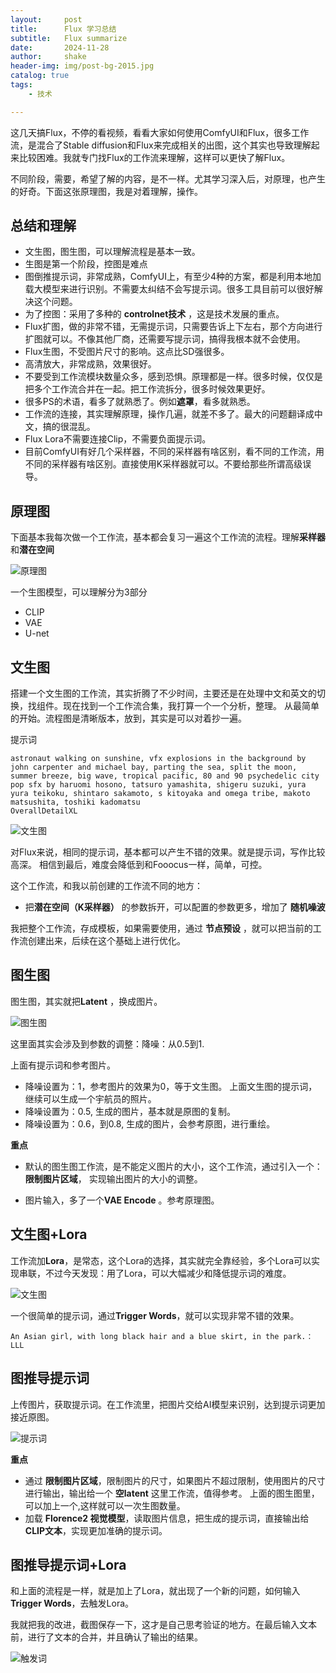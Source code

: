 ```yaml
---
layout:     post
title:      Flux 学习总结
subtitle:   Flux summarize
date:       2024-11-28
author:     shake
header-img: img/post-bg-2015.jpg
catalog: true
tags:
    - 技术

---
```


这几天搞Flux，不停的看视频，看看大家如何使用ComfyUI和Flux，很多工作流，是混合了Stable diffusion和Flux来完成相关的出图，这个其实也导致理解起来比较困难。我就专门找Flux的工作流来理解，这样可以更快了解Flux。

不同阶段，需要，希望了解的内容，是不一样。尤其学习深入后，对原理，也产生的好奇。下面这张原理图，我是对着理解，操作。


## 总结和理解

* 文生图，图生图，可以理解流程是基本一致。
* 生图是第一个阶段，控图是难点
* 图倒推提示词，非常成熟，ComfyUI上，有至少4种的方案，都是利用本地加载大模型来进行识别。不需要太纠结不会写提示词。很多工具目前可以很好解决这个问题。
* 为了控图：采用了多种的 **controlnet技术** ，这是技术发展的重点。
* Flux扩图，做的非常不错，无需提示词，只需要告诉上下左右，那个方向进行扩图就可以。不像其他厂商，还需要写提示词，搞得我根本就不会使用。
* Flux生图，不受图片尺寸的影响。这点比SD强很多。
* 高清放大，非常成熟，效果很好。
* 不要受到工作流模块数量众多，感到恐惧。原理都是一样。很多时候，仅仅是把多个工作流合并在一起。把工作流拆分，很多时候效果更好。
* 很多PS的术语，看多了就熟悉了。例如**遮罩**，看多就熟悉。
* 工作流的连接，其实理解原理，操作几遍，就差不多了。最大的问题翻译成中文，搞的很混乱。
* Flux Lora不需要连接Clip，不需要负面提示词。
* 目前ComfyUI有好几个采样器，不同的采样器有啥区别，看不同的工作流，用不同的采样器有啥区别。直接使用K采样器就可以。不要给那些所谓高级误导。






## 原理图

下面基本我每次做一个工作流，基本都会复习一遍这个工作流的流程。理解**采样器** 和**潜在空间**

![原理图](/img/2024/art/flux/all.png "原理图")

一个生图模型，可以理解分为3部分

* CLIP
* VAE
* U-net


## 文生图

搭建一个文生图的工作流，其实折腾了不少时间，主要还是在处理中文和英文的切换，找组件。现在找到一个工作流合集，我打算一个一个分析，整理。 从最简单的开始。流程图是清晰版本，放到，其实是可以对着抄一遍。

提示词

```
astronaut walking on sunshine, vfx explosions in the background by john carpenter and michael bay, parting the sea, split the moon, summer breeze, big wave, tropical pacific, 80 and 90 psychedelic city pop sfx by haruomi hosono, tatsuro yamashita, shigeru suzuki, yura yura teikoku, shintaro sakamoto, s kitoyaka and omega tribe, makoto matsushita, toshiki kadomatsu
OverallDetailXL 

```

![文生图](/img/2024/art/flux/flux1.png "文生图")

对Flux来说，相同的提示词，基本都可以产生不错的效果。就是提示词，写作比较高深。 相信到最后，难度会降低到和Fooocus一样，简单，可控。


这个工作流，和我以前创建的工作流不同的地方：

* 把**潜在空间（K采样器）** 的参数拆开，可以配置的参数更多，增加了 **随机噪波**

我把整个工作流，存成模板，如果需要使用，通过 **节点预设** ，就可以把当前的工作流创建出来，后续在这个基础上进行优化。


## 图生图

图生图，其实就把**Latent** ，换成图片。

![图生图](/img/2024/art/flux/flux2.png "图生图")

这里面其实会涉及到参数的调整：降噪：从0.5到1.

上面有提示词和参考图片。

* 降噪设置为：1，参考图片的效果为0，等于文生图。 上面文生图的提示词，继续可以生成一个宇航员的照片。
* 降噪设置为：0.5, 生成的图片，基本就是原图的复制。
* 降噪设置为：0.6，到0.8, 生成的图片，会参考原图，进行重绘。

**重点**

* 默认的图生图工作流，是不能定义图片的大小，这个工作流，通过引入一个：**限制图片区域**， 实现输出图片的大小的调整。

* 图片输入，多了一个**VAE Encode** 。参考原理图。


## 文生图+Lora

工作流加**Lora**，是常态，这个Lora的选择，其实就完全靠经验，多个Lora可以实现串联，不过今天发现：用了Lora，可以大幅减少和降低提示词的难度。


![文生图](/img/2024/art/flux/flux6.png "文生图")

一个很简单的提示词，通过**Trigger Words**，就可以实现非常不错的效果。


```
An Asian girl, with long black hair and a blue skirt, in the park.：LLL

```

## 图推导提示词

上传图片，获取提示词。在工作流里，把图片交给AI模型来识别，达到提示词更加接近原图。

![提示词](/img/2024/art/flux/flux4.png "提示词")

**重点**

* 通过 **限制图片区域**，限制图片的尺寸，如果图片不超过限制，使用图片的尺寸进行输出，输出给一个 **空latent** 这里工作流，值得参考。 上面的图生图里，可以加上一个,这样就可以一次生图数量。
* 加载 **Florence2 视觉模型**，读取图片信息，把生成的提示词，直接输出给**CLIP文本**，实现更加准确的提示词。


## 图推导提示词+Lora

和上面的流程是一样，就是加上了Lora，就出现了一个新的问题，如何输入**Trigger Words**，去触发Lora。

我就把我的改进，截图保存一下，这才是自己思考验证的地方。在最后输入文本前，进行了文本的合并，并且确认了输出的结果。

![触发词](/img/2024/art/flux/flux5.png "触发词")